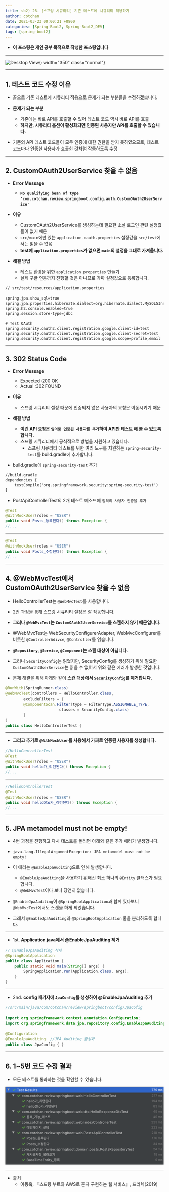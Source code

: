 ```yaml
---
title: sb2) 26. [스프링 시큐리티] 기존 테스트에 시큐리티 적용하기
author: cotchan 
date: 2021-03-23 00:00:21 +0800 
categories: [Spring-Boot2, Spring-Boot2_DEV]
tags: [spring-boot2] 
---
```


+ **이 포스팅은 개인 공부 목적으로 작성한 포스팅입니다**

---

![Desktop View](/assets/img/post/spring/2020-12-10-spring-boot-how-to-build.png){: width="350" class="normal"}

---

## 1. 테스트 코드 수정 이유

+ 끝으로 기존 테스트에 시큐리티 적용으로 문제가 되는 부분들을 수정하겠습니다.
+ **문제가 되는 부분**
  + 기존에는 바로 API를 호출할 수 있어 테스트 코드 역시 바로 API를 호출
  + **하지만, 시큐리티 옵션이 활성화되면 인증된 사용자만 API를 호출할 수 있습니다.**

+ 기존의 API 테스트 코드들이 모두 인증에 대한 권한을 받지 못하였으므로, 테스트 코드마다 인증한 사용자가 호출한 것처럼 작동하도록 수정

---

## 2. CustomOAuth2UserService 찾을 수 없음

+ **Error Message**
  + **`No qualifying bean of type 'com.cotchan.review.springboot.config.auth.CustomOAuth2UserService'`**

+ **이유**
  + CustomOAuth2UserService를 생성하는데 필요한 소셜 로그인 관련 설정값들이 없기 때문
  + `src/main`에만 있는 `application-oauth.properties` 설정값을 `src/test`에서는 읽을 수 없음
  + **test에 `application.properties`가 없으면 `main`의 설정을 그대로 가져옵니다.**

+ **해결 방법**
  + 테스트 환경을 위한 `application.properties` 만들기
  + 실제 구글 연동까지 진행할 것은 아니므로 가짜 설정값으로 등록합니다.

```
// src/test/resources/application.properties

spring.jpa.show_sql=true
spring.jpa.properties.hibernate.dialect=org.hibernate.dialect.MySQL5InnoDBDialect
spring.h2.console.enabled=true
spring.session.store-type=jdbc

# Test OAuth
spring.security.oauth2.client.registration.google.client-id=test
spring.security.oauth2.client.registration.google.client-secret=test
spring.security.oauth2.client.registration.google.scope=profile,email
```

---

## 3. 302 Status Code

+ **Error Message**
  + Expected :200 OK
  + Actual   :302 FOUND

+ **이유**
  + 스프링 시큐리티 설정 때문에 인증되지 않은 사용자의 요청은 이동시키기 때문

+ **해결 방법**
  + **이런 API 요청은 `임의로 인증된 사용자를 추가`하여 API만 테스트 해 볼 수 있도록 합니다.**
  + 스프링 시큐리티에서 공식적으로 방법을 지원하고 있습니다.
    + 스프링 시큐리티 테스트를 위한 여러 도구를 지원하는 `spring-security-test`를 build.gradle에 추가합니다.


+ build.gradle에 `spring-security-test` 추가

```
//build.gradle
dependencies {
    testCompile('org.springframework.security:spring-security-test')
}
```

+ PostApiControllerTest의 2개 테스트 메소드에 `임의의 사용자 인증을 추가`

```java
@Test
@WithMockUser(roles = "USER")
public void Posts_등록된다() throws Exception {
//...
```

---

```java
@Test
@WithMockUser(roles = "USER")
public void Posts_수정된다() throws Exception {
//...
```

---

## 4. @WebMvcTest에서 CustomOAuth2UserService 찾을 수 없음

+ HelloControllerTest는 `@WebMvcTest`를 사용합니다.
+ 2번 과정을 통해 스프링 시큐리티 설정은 잘 작동합니다.
+ **그러나 `@WebMvcTest`는 `CustomOAuth2UserService`를 스캔하지 않기 때문입니다.**

+ @WebMvcTest는 WebSecurityConfigurerAdapter, WebMvcConfigurer를 비롯한 `@ControllerAdivce`, `@Controller`를 읽습니다. 
+ **`@Repository`, `@Service`, `@Component`는 스캔 대상이 아닙니다.**
+ 그러니 `SecurityConfig`는 읽었지만, SecurityConfig를 생성하기 위해 필요한 `CustomOAuth2UserService`는 읽을 수 없어서 위와 같은 에러가 발생한 것입니다.

+ 문제 해결을 위해 아래와 같이 **스캔 대상에서 `SecurityConfig`를 제거합니다.**

```java
@RunWith(SpringRunner.class)
@WebMvcTest(controllers = HelloController.class,
        excludeFilters = {
        @ComponentScan.Filter(type = FilterType.ASSIGNABLE_TYPE,
                        classes = SecurityConfig.class)
        }
)
public class HelloControllerTest {
```

---

+ **그리고 추가로 `@WithMockUser`를 사용해서 가짜로 인증된 사용자를 생성합니다.**

```java
//HelloControllerTest
@Test
@WithMockUser(roles = "USER")
public void hello가_리턴된다() throws Exception {
//...
```

---

```java
//HelloControllerTest
@Test
@WithMockUser(roles = "USER")
public void helloDto가_리턴된다() throws Exception {
//...
```

---

## 5. JPA metamodel must not be empty!

+ 4번 과정을 진행하고 다시 테스트를 돌리면 아래와 같은 추가 에러가 발생합니다.
+ `java.lang.IllegalArgumentException: JPA metamodel must not be empty!`

+ 이 에러는 `@EnableJpaAuditing`으로 인해 발생합니다.
  + `@EnableJpaAuditing`을 사용하기 위해선 최소 하나의 `@Entity` 클래스가 필요합니다.
  + `@WebMvcTest`이다 보니 당연히 없습니다.

+ `@EnableJpaAuditing`이 `@SpringBootApplication`과 함께 있다보니 `@WebMvcTest`에서도 스캔을 하게 되었습니다.
+ 그래서 `@EnableJpaAuditing`과 `@SpringBootApplication` 둘을 분리하도록 합니다.

---

+ 1st. **Application.java에서 @EnableJpaAuditing 제거**

```java
// @EnableJpaAuditing 삭제
@SpringBootApplication
public class Application {
    public static void main(String[] args) {
        SpringApplication.run(Application.class, args);
    }
}
```

---

+ 2nd. **config 패키지에 `JpaConfig`를 생성하여 @EnableJpaAuditing 추가**
  
```java
//src/main/java/com/cotchan/review/springboot/config/JpaCofig

import org.springframework.context.annotation.Configuration;
import org.springframework.data.jpa.repository.config.EnableJpaAuditing;

@Configuration
@EnableJpaAuditing  //JPA Auditing 활성화
public class JpaConfig { }
```

---

## 6. 1~5번 코드 수정 결과

+ 모든 테스트를 통과하는 것을 확인할 수 있습니다.

![Desktop View](/assets/img/post/spring-boot2/2021-03-23-spring-security-test.png)

---

+ 출처
  + 이동욱, 『스프링 부트와 AWS로 혼자 구현하는 웹 서비스』, 프리렉(2019) 
